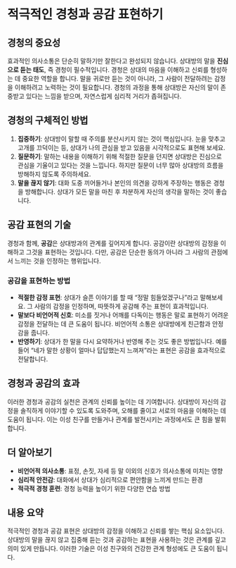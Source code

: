 # 적극적인 경청과 공감 표현하기

## 경청의 중요성

효과적인 의사소통은 단순히 말하기만 잘한다고 완성되지 않습니다. 상대방의 말을 **진심으로 듣는 태도**, 즉 경청이 필수적입니다. 경청은 상대의 마음을 이해하고 신뢰를 형성하는 데 중요한 역할을 합니다. 말을 귀로만 듣는 것이 아니라, 그 사람이 전달하려는 감정을 이해하려고 노력하는 것이 필요합니다. 경청의 과정을 통해 상대방은 자신의 말이 존중받고 있다는 느낌을 받으며, 자연스럽게 심리적 거리가 좁혀집니다.

## 경청의 구체적인 방법

1. **집중하기**: 상대방이 말할 때 주의를 분산시키지 않는 것이 핵심입니다. 눈을 맞추고 고개를 끄덕이는 등, 상대가 나의 관심을 받고 있음을 시각적으로도 표현해 보세요.
2. **질문하기**: 말하는 내용을 이해하기 위해 적절한 질문을 던지면 상대방은 진심으로 관심을 기울이고 있다는 것을 느낍니다. 하지만 질문이 너무 많아 상대방의 흐름을 방해하지 않도록 주의하세요.
3. **말을 끊지 않기**: 대화 도중 끼어들거나 본인의 의견을 강하게 주장하는 행동은 경청을 방해합니다. 상대가 모든 말을 마친 후 차분하게 자신의 생각을 말하는 것이 좋습니다.

## 공감 표현의 기술

경청과 함께, **공감**은 상대방과의 관계를 깊어지게 합니다. 공감이란 상대방의 감정을 이해하고 그것을 표현하는 것입니다. 다만, 공감은 단순한 동의가 아니라 그 사람의 관점에서 느끼는 것을 인정하는 행위입니다.

### 공감을 표현하는 방법

- **적절한 감정 표현**: 상대가 슬픈 이야기를 할 때 “정말 힘들었겠구나”라고 말해보세요. 그 사람의 감정을 인정하며, 따뜻하게 공감해 주는 표현이 효과적입니다.
- **말보다 비언어적 신호**: 미소를 짓거나 어깨를 다독이는 행동은 말로 표현하기 어려운 감정을 전달하는 데 큰 도움이 됩니다. 비언어적 소통은 상대방에게 친근함과 안정감을 줍니다.
- **반영하기**: 상대가 한 말을 다시 요약하거나 반영해 주는 것도 좋은 방법입니다. 예를 들어 “네가 말한 상황이 얼마나 답답했는지 느껴져”라는 표현은 공감을 효과적으로 전달합니다.

## 경청과 공감의 효과

이러한 경청과 공감의 실천은 관계의 신뢰를 높이는 데 기여합니다. 상대방이 자신의 감정을 솔직하게 이야기할 수 있도록 도와주며, 오해를 줄이고 서로의 마음을 이해하는 데 도움이 됩니다. 이는 이성 친구를 만들거나 관계를 발전시키는 과정에서도 큰 힘을 발휘합니다.

## 더 알아보기

- **비언어적 의사소통**: 표정, 손짓, 자세 등 말 이외의 신호가 의사소통에 미치는 영향
- **심리적 안전감**: 대화에서 상대가 심리적으로 편안함을 느끼게 만드는 환경
- **적극적 경청 훈련**: 경청 능력을 높이기 위한 다양한 연습 방법

## 내용 요약

적극적인 경청과 공감 표현은 상대방의 감정을 이해하고 신뢰를 쌓는 핵심 요소입니다. 상대방의 말을 끊지 않고 집중해 듣는 것과 공감하는 표현을 사용하는 것은 관계를 깊고 의미 있게 만듭니다. 이러한 기술은 이성 친구와의 건강한 관계 형성에도 큰 도움이 됩니다.